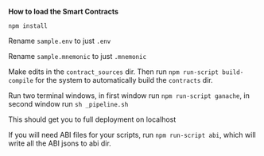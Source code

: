 **How to load the Smart Contracts**

`npm install`

Rename `sample.env` to just `.env`

Rename `sample.mnemonic` to just `.mnemonic`

Make edits in the `contract_sources` dir. Then run `npm run-script build-compile` for the system to automatically build the `contracts` dir.

Run two terminal windows, in first window run `npm run-script ganache`, in second window run `sh _pipeline.sh`

This should get you to full deployment on localhost

If you will need ABI files for your scripts, run `npm run-script abi`, which will write all the ABI jsons to abi dir.
